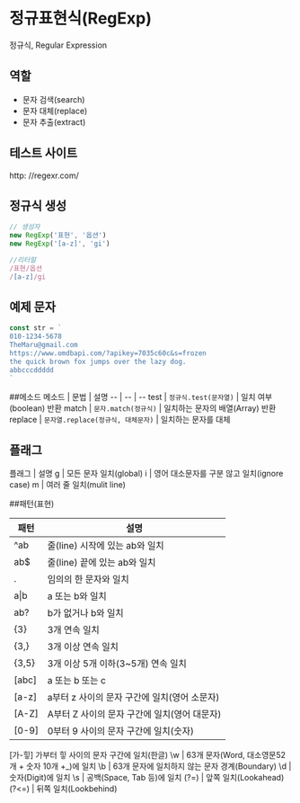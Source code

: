 # 정규표현식(RegExp)

정규식, Regular Expression

## 역할

- 문자 검색(search)
- 문자 대체(replace)
- 문자 추출(extract)

## 테스트 사이트
http: //regexr.com/

## 정규식 생성

```js
// 생성자
new RegExp('표현', '옵션')
new RegExp('[a-z]', 'gi')

//리터럴
/표현/옵션
/[a-z]/gi
```

## 예제 문자
```js
const str = `
010-1234-5678
TheMaru@gmail.com
https://www.omdbapi.com/?apikey=7035c60c&s=frozen
the quick brown fox jumps over the lazy dog.
abbcccddddd
`
```

##메소드
메소드 | 문법 | 설명
-- | -- | --
test | `정규식.test(문자열)` | 일치 여부(boolean) 반환
match | `문자.match(정규식)` | 일치하는 문자의 배열(Array) 반환
replace | `문자열.replace(정규식, 대체문자)` | 일치하는 문자를 대체

## 플래그
플래그 | 설명
g | 모든 문자 일치(global)
i | 영어 대소문자를 구분 않고 일치(ignore case)
m | 여러 줄 일치(mulit line)

##패턴(표현)

패턴 | 설명
-- | --
^ab | 줄(line) 시작에 있는 ab와 일치
ab$ | 줄(line) 끝에 있는 ab와 일치
.| 임의의 한 문자와 일치 
a&verbar;b | a 또는 b와 일치
ab? | b가 없거나 b와 일치
{3} | 3개 연속 일치
{3,} | 3개 이상 연속 일치
{3,5} | 3개 이상 5개 이하(3~5개) 연속 일치
[abc] | a 또는 b 또는 c
[a-z] | a부터 z 사이의 문자 구간에 일치(영어 소문자)
[A-Z] | A부터 Z 사이의 문자 구간에 일치(영어 대문자)
[0-9] | 0부터 9 사이의 문자 구간에 일치(숫자)
[가-힣] 가부터 힣 사이의 문자 구간에 일치(한글)
\w | 63개 문자(Word, 대소영문52개 + 숫자 10개 +_)에 일치
\b | 63개 문자에 일치하지 않는 문자 경계(Boundary)
\d | 숫자(Digit)에 일치
\s | 공백(Space, Tab 등)에 일치
(?=) | 앞쪽 일치(Lookahead)
(?<=) | 뒤쪽 일치(Lookbehind)